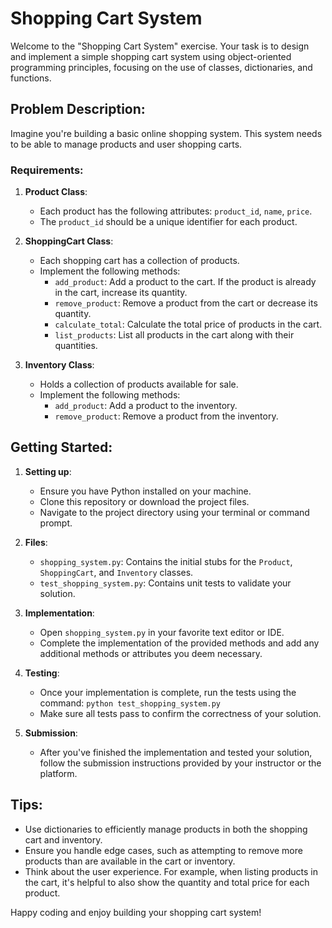 # Shopping Cart System

Welcome to the "Shopping Cart System" exercise. Your task is to design and implement a simple shopping cart system using object-oriented programming principles, focusing on the use of classes, dictionaries, and functions.

## Problem Description:

Imagine you're building a basic online shopping system. This system needs to be able to manage products and user shopping carts.

### Requirements:

1. **Product Class**:
   - Each product has the following attributes: `product_id`, `name`, `price`.
   - The `product_id` should be a unique identifier for each product.

2. **ShoppingCart Class**:
   - Each shopping cart has a collection of products.
   - Implement the following methods:
        - `add_product`: Add a product to the cart. If the product is already in the cart, increase its quantity.
        - `remove_product`: Remove a product from the cart or decrease its quantity.
        - `calculate_total`: Calculate the total price of products in the cart.
        - `list_products`: List all products in the cart along with their quantities.

3. **Inventory Class**:
   - Holds a collection of products available for sale.
   - Implement the following methods:
        - `add_product`: Add a product to the inventory.
        - `remove_product`: Remove a product from the inventory.

## Getting Started:

1. **Setting up**:
   - Ensure you have Python installed on your machine.
   - Clone this repository or download the project files.
   - Navigate to the project directory using your terminal or command prompt.

2. **Files**:
   - `shopping_system.py`: Contains the initial stubs for the `Product`, `ShoppingCart`, and `Inventory` classes.
   - `test_shopping_system.py`: Contains unit tests to validate your solution.

3. **Implementation**:
   - Open `shopping_system.py` in your favorite text editor or IDE.
   - Complete the implementation of the provided methods and add any additional methods or attributes you deem necessary.

4. **Testing**:
   - Once your implementation is complete, run the tests using the command: `python test_shopping_system.py`
   - Make sure all tests pass to confirm the correctness of your solution.

5. **Submission**:
   - After you've finished the implementation and tested your solution, follow the submission instructions provided by your instructor or the platform.

## Tips:

- Use dictionaries to efficiently manage products in both the shopping cart and inventory.
- Ensure you handle edge cases, such as attempting to remove more products than are available in the cart or inventory.
- Think about the user experience. For example, when listing products in the cart, it's helpful to also show the quantity and total price for each product.

Happy coding and enjoy building your shopping cart system!
